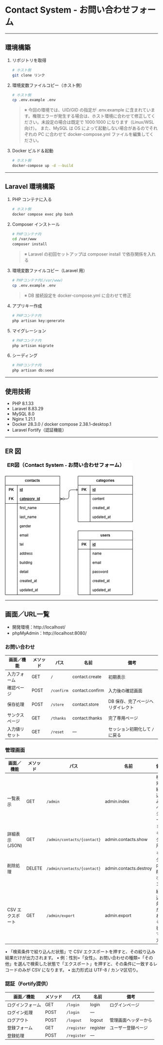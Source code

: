 # Contact System - お問い合わせフォーム

---

## 環境構築

1. リポジトリを取得

   ```bash
   # ホスト側
   git clone リンク
   ```

2. 環境変数ファイルコピー（ホスト側）
   ```bash
   # ホスト側
   cp .env.example .env
   ```
   > ※ 今回の環境では、UID/GID の指定が .env.example に含まれています。権限エラーが発生する場合は、ホスト環境に合わせて修正してください。未設定の場合は既定で 1000:1000 になります（Linux/WSL 向け）。
   > また、MySQL は OS によって起動しない場合があるのでそれぞれの PC に合わせて docker-compose.yml ファイルを編集してください。

3. Docker ビルド＆起動

   ```bash
   # ホスト側
   docker-compose up -d --build
   ```

---

## Laravel 環境構築

1. PHP コンテナに入る

   ```bash
   # ホスト側
   docker compose exec php bash
   ```

2. Composer インストール

   ```bash
   # PHPコンテナ内
   cd /var/www
   composer install
   ```

   > ※ Laravel の初回セットアップは composer install で依存関係を入れる

3. 環境変数ファイルコピー（Laravel 用）
   ```bash
   # PHPコンテナ内(/var/www)
   cp .env.example .env
   ```
   > ※ DB 接続設定を docker-compose.yml に合わせて修正
4. アプリキー作成

   ```bash
   # PHPコンテナ内
   php artisan key:generate
   ```

5. マイグレーション

   ```bash
   # PHPコンテナ内
   php artisan migrate
   ```

6. シーディング
   ```bash
   # PHPコンテナ内
   php artisan db:seed
   ```

---

## 使用技術

- PHP 8.1.33
- Laravel 8.83.29
- MySQL 8.0
- Nginx 1.21.1
- Docker 28.3.0 / docker compose 2.38.1-desktop.1
- Laravel Fortify（認証機能）

---

## ER 図

![ER図](docs/er.png)

---

## 画面／URL一覧

- 開発環境：http://localhost/
- phpMyAdmin：http://localhost:8080/

### お問い合わせ
| 画面／機能       | メソッド | パス        | 名前             | 備考                              |
|------------------|----------|-------------|------------------|-----------------------------------|
| 入力フォーム     | GET      | `/`         | contact.create   | 初期表示                          |
| 確認ページ       | POST     | `/confirm`  | contact.confirm  | 入力後の確認画面                  |
| 保存処理         | POST     | `/store`    | contact.store    | DB 保存、完了ページへリダイレクト |
| サンクスページ   | GET      | `/thanks`   | contact.thanks   | 完了専用ページ                    |
| 入力値リセット   | GET      | `/reset`    | ―                | セッション初期化して `/` に戻る   |

### 管理画面
| 画面／機能       | メソッド | パス                        | 名前                   | 備考                              |
|------------------|----------|-----------------------------|------------------------|-----------------------------------|
| 一覧表示         | GET      | `/admin`                    | admin.index            | 検索・絞り込み・ページネーション |
| 詳細表示 (JSON)  | GET      | `/admin/contacts/{contact}` | admin.contacts.show    | モーダル用                     |
| 削除処理         | DELETE   | `/admin/contacts/{contact}` | admin.contacts.destroy | モーダル内の削除ボタン            |
| CSV エクスポート | GET      | `/admin/export`             | admin.export           | 絞り込み条件があればその状態で出力 |

 • 「検索条件で絞り込んだ状態」で CSV エクスポートを押すと、その絞り込み結果だけが出力されます。
 • 例：性別=「女性」、お問い合わせの種類=「その他」を選んで検索した状態で「エクスポート」を押すと、その条件に一致するレコードのみが CSV になります。
 • 出力形式は UTF-8 / カンマ区切り。

### 認証（Fortify提供）
| 画面／機能       | メソッド | パス        | 名前      | 備考                |
|------------------|----------|-------------|-----------|---------------------|
| ログインフォーム | GET      | `/login`    | login     | ログインページ       |
| ログイン処理     | POST     | `/login`    | ―         |                     |
| ログアウト       | POST     | `/logout`   | logout    | 管理画面ヘッダーから |
| 登録フォーム     | GET      | `/register` | register  | ユーザー登録ページ   |
| 登録処理         | POST     | `/register` | ―         |                     |
